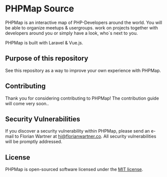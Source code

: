 # PHPMap Source

PHPMap is an interactive map of PHP-Developers around the world.
You will be able to organize meetups & usergroups. work on projects together with developers around you or simply have a look, who´s next to you.

PHPMap is built with Laravel & Vue.js.

## Purpose of this repository

See this repository as a way to improve your own experience with PHPMap.

## Contributing

Thank you for considering contributing to PHPMap! The contribution guide will come very soon..

## Security Vulnerabilities

If you discover a security vulnerability within PHPMap, please send an e-mail to Florian Wartner at hi@florianwartner.co. All security vulnerabilities will be promptly addressed.

## License

PHPMap is open-sourced software licensed under the [MIT license](http://opensource.org/licenses/MIT).
